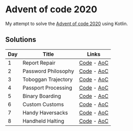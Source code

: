 # Advent of code 2020
My attempt to solve the [Advent of code 2020](https://adventofcode.com) using Kotlin.

## Solutions

|Day| Title                     |  Links                                                                         |
|---|---------------------------|--------------------------------------------------------------------------------|
|1  |Report Repair              |[Code](src/main/kotlin/Day01.kt) - [AoC](https://adventofcode.com/2020/day/1)|
|2  |Password Philosophy        |[Code](src/main/kotlin/Day02.kt) - [AoC](https://adventofcode.com/2020/day/2)|
|3  |Toboggan Trajectory        |[Code](src/main/kotlin/Day03.kt) - [AoC](https://adventofcode.com/2020/day/3)|
|4  |Passport Processing        |[Code](src/main/kotlin/Day04.kt) - [AoC](https://adventofcode.com/2020/day/4)|
|5  |Binary Boarding            |[Code](src/main/kotlin/Day05.kt) - [AoC](https://adventofcode.com/2020/day/5)|
|6  |Custom Customs             |[Code](src/main/kotlin/Day06.kt) - [AoC](https://adventofcode.com/2020/day/6)|
|7  |Handy Haversacks           |[Code](src/main/kotlin/Day07.kt) - [AoC](https://adventofcode.com/2020/day/7)|
|8  |Handheld Halting           |[Code](src/main/kotlin/Day08.kt) - [AoC](https://adventofcode.com/2020/day/8)|